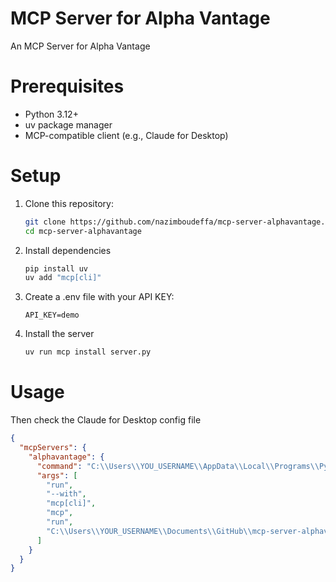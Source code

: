 # MCP Server for Alpha Vantage

An MCP Server for Alpha Vantage

# Prerequisites

- Python 3.12+
- uv package manager
- MCP-compatible client (e.g., Claude for Desktop)

# Setup

1. Clone this repository:
   ```bash
   git clone https://github.com/nazimboudeffa/mcp-server-alphavantage.git
   cd mcp-server-alphavantage
   ```

2. Install dependencies
    ```bash
    pip install uv
    uv add "mcp[cli]"
    ```

3. Create a .env file with your API KEY:
    ```
    API_KEY=demo
    ```

4. Install the server
    ```bash
    uv run mcp install server.py
    ```

# Usage

Then check the Claude for Desktop config file

```json
{
  "mcpServers": {
    "alphavantage": {
      "command": "C:\\Users\\YOU_USERNAME\\AppData\\Local\\Programs\\Python\\Python313\\Scripts\\uv.EXE",
      "args": [
        "run",
        "--with",
        "mcp[cli]",
        "mcp",
        "run",
        "C:\\Users\\YOUR_USERNAME\\Documents\\GitHub\\mcp-server-alphavantage\\server.py"
      ]
    }
  }
}
```

